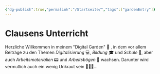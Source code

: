 ```yaml
---
{"dg-publish":true,"permalink":"/Startseite/","tags":["gardenEntry"]}
---
```



# Clausens Unterricht

Herzliche Willkommen in meinem "Digital Garden" 🏡 , in dem vor allem Beiträge zu den Themen *Digitalisierung* 💻, *Bildung* 🎓 und *Schule* 🏫, aber auch *Arbeitsmaterialien* 📟 und *Arbeitsbögen* 📝 wachsen. Darunter wird vermutlich auch ein wenig Unkraut sein 🤷🏼‍♂️...
